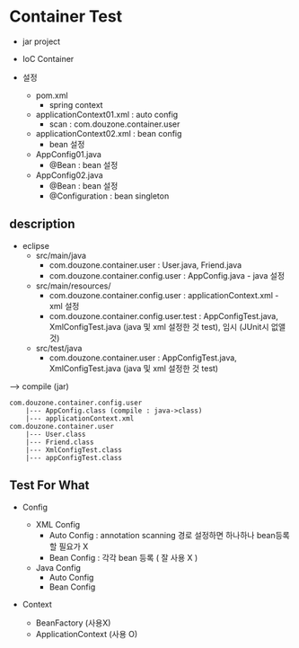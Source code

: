 # Container Test

* jar project

* IoC Container

* 설정
	* pom.xml
		* spring context
	* applicationContext01.xml : auto config
		* scan : com.douzone.container.user
	* applicationContext02.xml : bean config
		* bean 설정
	* AppConfig01.java
		* @Bean  : bean 설정
	* AppConfig02.java
		* @Bean  : bean 설정
		* @Configuration : bean singleton
	
		
## description

* eclipse
	* src/main/java
		* com.douzone.container.user : User.java, Friend.java
		* com.douzone.container.config.user : AppConfig.java - java 설정
	* src/main/resources/
		* com.douzone.container.config.user : applicationContext.xml - xml 설정
		* com.douzone.container.config.user.test : AppConfigTest.java, XmlConfigTest.java (java 및 xml 설정한 것 test), 임시 (JUnit시 없앨 것)
	* src/test/java
		* com.douzone.container.user : AppConfigTest.java, XmlConfigTest.java (java 및 xml 설정한 것 test)
		
	
--> compile (jar)

	com.douzone.container.config.user
		|--- AppConfig.class (compile : java->class)
		|--- applicationContext.xml
	com.douzone.container.user
		|--- User.class
		|--- Friend.class
		|--- XmlConfigTest.class
		|--- appConfigTest.class
	
## Test For What

* Config
	
	* XML Config
		* Auto Config : annotation scanning 경로 설정하면 하나하나 bean등록할 필요가 X
		* Bean Config : 각각 bean 등록 ( 잘 사용 X ) 
	* Java Config
		* Auto Config
		* Bean Config
	
* Context
	* BeanFactory (사용X)
	* ApplicationContext (사용 O)
